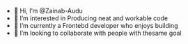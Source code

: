 - 👋 Hi, I’m @Zainab-Audu
- 👀 I’m interested in Producing neat and workable code
- 🌱 I’m currently a Frontebd developer who enjoys building
- 💞️ I’m looking to collaborate with people with thesame goal

<!---
Zainab-Audu/Zainab-Audu is a ✨ special ✨ repository because its `README.md` (this file) appears on your GitHub profile.
You can click the Preview link to take a look at your changes.
--->
